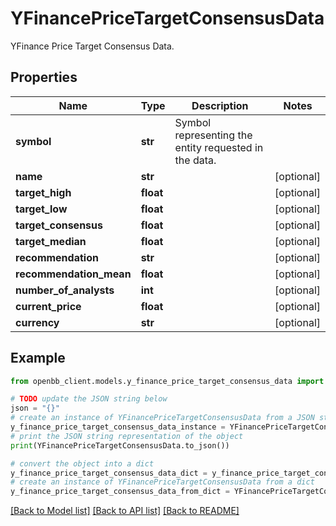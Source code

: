 # YFinancePriceTargetConsensusData

YFinance Price Target Consensus Data.

## Properties

Name | Type | Description | Notes
------------ | ------------- | ------------- | -------------
**symbol** | **str** | Symbol representing the entity requested in the data. | 
**name** | **str** |  | [optional] 
**target_high** | **float** |  | [optional] 
**target_low** | **float** |  | [optional] 
**target_consensus** | **float** |  | [optional] 
**target_median** | **float** |  | [optional] 
**recommendation** | **str** |  | [optional] 
**recommendation_mean** | **float** |  | [optional] 
**number_of_analysts** | **int** |  | [optional] 
**current_price** | **float** |  | [optional] 
**currency** | **str** |  | [optional] 

## Example

```python
from openbb_client.models.y_finance_price_target_consensus_data import YFinancePriceTargetConsensusData

# TODO update the JSON string below
json = "{}"
# create an instance of YFinancePriceTargetConsensusData from a JSON string
y_finance_price_target_consensus_data_instance = YFinancePriceTargetConsensusData.from_json(json)
# print the JSON string representation of the object
print(YFinancePriceTargetConsensusData.to_json())

# convert the object into a dict
y_finance_price_target_consensus_data_dict = y_finance_price_target_consensus_data_instance.to_dict()
# create an instance of YFinancePriceTargetConsensusData from a dict
y_finance_price_target_consensus_data_from_dict = YFinancePriceTargetConsensusData.from_dict(y_finance_price_target_consensus_data_dict)
```
[[Back to Model list]](../README.md#documentation-for-models) [[Back to API list]](../README.md#documentation-for-api-endpoints) [[Back to README]](../README.md)


